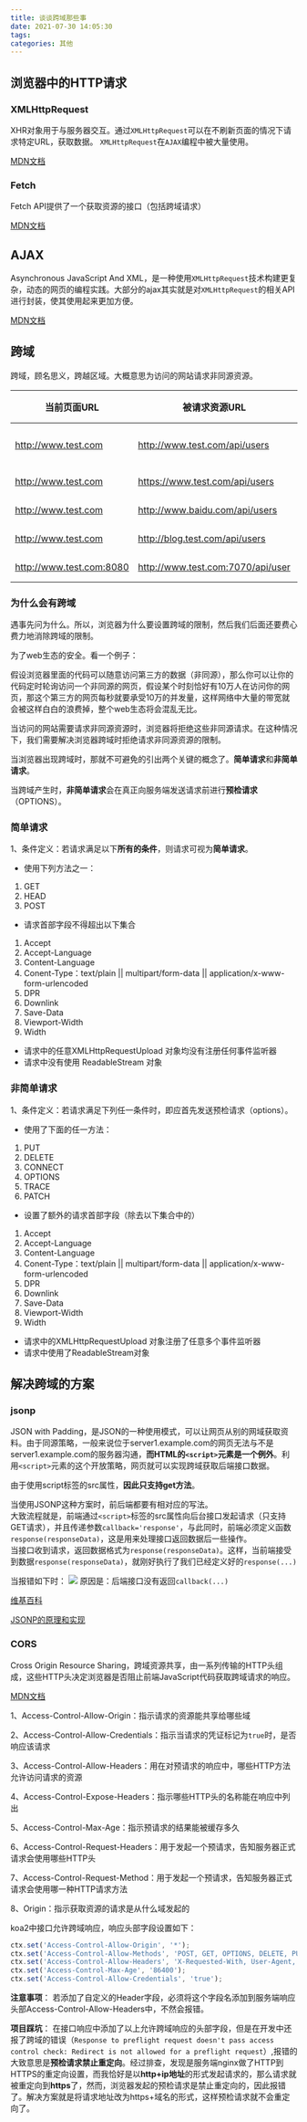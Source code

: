 ```yaml
---
title: 谈谈跨域那些事
date: 2021-07-30 14:05:30
tags:
categories: 其他
---
```


## 浏览器中的HTTP请求

### XMLHttpRequest

XHR对象用于与服务器交互。通过`XMLHttpRequest`可以在不刷新页面的情况下请求特定URL，获取数据。
`XMLHttpRequest`在`AJAX`编程中被大量使用。

[MDN文档](https://developer.mozilla.org/zh-CN/docs/Web/API/XMLHttpRequest)

### Fetch

Fetch API提供了一个获取资源的接口（包括跨域请求）

[MDN文档](https://developer.mozilla.org/zh-CN/docs/Web/API/Fetch_API)

## AJAX

Asynchronous JavaScript And XML，是一种使用`XMLHttpRequest`技术构建更复杂，动态的网页的编程实践。大部分的ajax其实就是对`XMLHttpRequest`的相关API进行封装，使其使用起来更加方便。

[MDN文档](https://developer.mozilla.org/zh-CN/docs/Glossary/AJAX)

## 跨域

跨域，顾名思义，跨越区域。大概意思为访问的网站请求非同源资源。

| 当前页面URL | 被请求资源URL | 跨域 | 原因 |
| --- | --- | --- | --- |
| http://www.test.com | http://www.test.com/api/users | 否 | 同源(协议 域名 端口号相同) |
| http://www.test.com | https://www.test.com/api/users | 是 | 协议不同(http/https) |
| http://www.test.com | http://www.baidu.com/api/users | 是 | 主域名不同(test/baidu) |
| http://www.test.com | http://blog.test.com/api/users | 是 | 子域名不同(www/blog) |
| http://www.test.com:8080 | http://www.test.com:7070/api/user | 是 | 端口号不同(8080/7070) |


### 为什么会有跨域

遇事先问为什么。所以，浏览器为什么要设置跨域的限制，然后我们后面还要费心费力地消除跨域的限制。

为了web生态的安全。看一个例子：

假设浏览器里面的代码可以随意访问第三方的数据（非同源），那么你可以让你的代码定时轮询访问一个非同源的网页，假设某个时刻恰好有10万人在访问你的网页，那这个第三方的网页每秒就要承受10万的并发量，这样网络中大量的带宽就会被这样白白的浪费掉，整个web生态将会混乱无比。

当访问的网站需要请求非同源资源时，浏览器将拒绝这些非同源请求。在这种情况下，我们需要解决浏览器跨域时拒绝请求非同源资源的限制。

当浏览器出现跨域时，那就不可避免的引出两个关键的概念了。**简单请求**和**非简单请求**。  

当跨域产生时，**非简单请求**会在真正向服务端发送请求前进行**预检请求**（OPTIONS）。

### 简单请求

1、条件定义：若请求满足以下**所有的条件**，则请求可视为**简单请求**。
- 使用下列方法之一：
1. GET
2. HEAD
3. POST

- 请求首部字段不得超出以下集合
1. Accept  
2. Accept-Language  
3. Content-Language  
4. Conent-Type：text/plain || multipart/form-data || application/x-www-form-urlencoded  
5. DPR  
6. Downlink  
7. Save-Data  
8. Viewport-Width  
9. Width  

- 请求中的任意XMLHttpRequestUpload 对象均没有注册任何事件监听器    
- 请求中没有使用 ReadableStream 对象  


### 非简单请求

1、条件定义：若请求满足下列任一条件时，即应首先发送预检请求（options）。
- 使用了下面的任一方法：
1. PUT  
2. DELETE  
3. CONNECT  
4. OPTIONS  
5. TRACE  
6. PATCH  

- 设置了额外的请求首部字段（除去以下集合中的）  
1. Accept    
2. Accept-Language    
3. Content-Language
4. Conent-Type：text/plain || multipart/form-data || application/x-www-form-urlencoded  
5. DPR  
6. Downlink  
7. Save-Data  
8. Viewport-Width  
9. Width  

- 请求中的XMLHttpRequestUpload 对象注册了任意多个事件监听器  
- 请求中使用了ReadableStream对象


## 解决跨域的方案

### jsonp

JSON with Padding，是JSON的一种使用模式，可以让网页从别的网域获取资料。由于同源策略，一般来说位于server1.example.com的网页无法与不是server1.example.com的服务器沟通，**而HTML的`<script>`元素是一个例外**。利用`<script>`元素的这个开放策略，网页就可以实现跨域获取后端接口数据。

由于使用script标签的src属性，**因此只支持get方法**。

当使用JSONP这种方案时，前后端都要有相对应的写法。  
大致流程就是，前端通过`<script>`标签的src属性向后台接口发起请求（只支持GET请求），并且传递参数`callback='response'`，与此同时，前端必须定义函数`response(responseData)`，这是用来处理接口返回数据后一些操作。  
当接口收到请求，返回数据格式为`response(responseData)`。这样，当前端接受到数据`response(responseData)`，就刚好执行了我们已经定义好的`response(...)`

当报错如下时：
![](http://122.51.184.238/storage/files/1_5_杂烩/2_24_跨域.jpeg)
原因是：后端接口没有返回`callback(...)`

[维基百科](https://zh.wikipedia.org/wiki/JSONP)

[JSONP的原理和实现](https://segmentfault.com/a/1190000007665361)

### CORS

Cross Origin Resource Sharing，跨域资源共享，由一系列传输的HTTP头组成，这些HTTP头决定浏览器是否阻止前端JavaScript代码获取跨域请求的响应。  

[MDN文档](https://developer.mozilla.org/zh-CN/docs/Glossary/CORS)

1、Access-Control-Allow-Origin：指示请求的资源能共享给哪些域  

2、Access-Control-Allow-Credentials：指示当请求的凭证标记为`true`时，是否响应该请求  

3、Access-Control-Allow-Headers：用在对预请求的响应中，哪些HTTP方法允许访问请求的资源  

4、Access-Control-Expose-Headers：指示哪些HTTP头的名称能在响应中列出 

5、Access-Control-Max-Age：指示预请求的结果能被缓存多久  

6、Access-Control-Request-Headers：用于发起一个预请求，告知服务器正式请求会使用哪些HTTP头  

7、Access-Control-Request-Method：用于发起一个预请求，告知服务器正式请求会使用哪一种HTTP请求方法  

8、Origin：指示获取资源的请求是从什么域发起的  


koa2中接口允许跨域响应，响应头部字段设置如下：

```js
ctx.set('Access-Control-Allow-Origin', '*');
ctx.set('Access-Control-Allow-Methods', 'POST, GET, OPTIONS, DELETE, PUT');
ctx.set('Access-Control-Allow-Headers', 'X-Requested-With, User-Agent, Referer, Content-Type, Cache-Control,accesstoken');  
ctx.set('Access-Control-Max-Age', '86400');
ctx.set('Access-Control-Allow-Credentials', 'true');
```

**注意事项**： 
若添加了自定义的Header字段，必须将这个字段名添加到服务端响应头部Access-Control-Allow-Headers中，不然会报错。

**项目踩坑**：
在接口响应中添加了以上允许跨域响应的头部字段，但是在开发中还报了跨域的错误（`Response to preflight request doesn't pass access control check: Redirect is not allowed for a preflight request`）,报错的大致意思是**预检请求禁止重定向**。经过排查，发现是服务端nginx做了HTTP到HTTPS的重定向设置，而我恰好是以**http+ip地址**的形式发起请求的，那么请求就被重定向到**https**了，然而，浏览器发起的预检请求是禁止重定向的，因此报错了。解决方案就是将请求地址改为https+域名的形式，这样预检请求就不会重定向了。